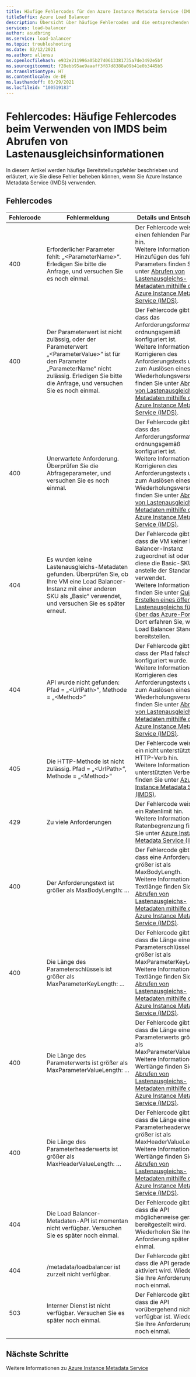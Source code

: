 ```yaml
---
title: Häufige Fehlercodes für den Azure Instance Metadata Service (IMDS)
titleSuffix: Azure Load Balancer
description: Übersicht über häufige Fehlercodes und die entsprechenden Methoden zur Entschärfung für Azure Instance Metadata Service (IMDS)
services: load-balancer
author: asudbring
ms.service: load-balancer
ms.topic: troubleshooting
ms.date: 02/12/2021
ms.author: allensu
ms.openlocfilehash: e932e211996a05b2740613381735a7de3492e5bf
ms.sourcegitcommit: f28ebb95ae9aaaff3f87d8388a09b41e0b3445b5
ms.translationtype: HT
ms.contentlocale: de-DE
ms.lasthandoff: 03/29/2021
ms.locfileid: "100519183"
---
```

# <a name="error-codes-common-error-codes-when-using-imds-to-retrieve-load-balancer-information"></a>Fehlercodes: Häufige Fehlercodes beim Verwenden von IMDS beim Abrufen von Lastenausgleichsinformationen

In diesem Artikel werden häufige Bereitstellungsfehler beschrieben und erläutert, wie Sie diese Fehler beheben können, wenn Sie Azure Instance Metadata Service (IMDS) verwenden.

## <a name="error-codes"></a>Fehlercodes

| Fehlercode | Fehlermeldung | Details und Entschärfung |
| --- | ---------- | ----------------- |
| 400 | Erforderlicher Parameter fehlt: „\<ParameterName>“. Erledigen Sie bitte die Anfrage, und versuchen Sie es noch einmal. | Der Fehlercode weist auf einen fehlenden Parameter hin. </br> Weitere Informationen zum Hinzufügen des fehlenden Parameters finden Sie unter [Abrufen von Lastenausgleichs-Metadaten mithilfe des Azure Instance Metadata Service (IMDS)](howto-load-balancer-imds.md#sample-request-and-response).
| 400 | Der Parameterwert ist nicht zulässig, oder der Parameterwert „\<ParameterValue>“ ist für den Parameter „ParameterName“ nicht zulässig. Erledigen Sie bitte die Anfrage, und versuchen Sie es noch einmal. | Der Fehlercode gibt an, dass das Anforderungsformat nicht ordnungsgemäß konfiguriert ist. </br> Weitere Informationen zum Korrigieren des Anforderungstexts und zum Auslösen eines Wiederholungsversuchs finden Sie unter [Abrufen von Lastenausgleichs-Metadaten mithilfe des Azure Instance Metadata Service (IMDS)](howto-load-balancer-imds.md#sample-request-and-response). |
| 400 | Unerwartete Anforderung. Überprüfen Sie die Abfrageparameter, und versuchen Sie es noch einmal. | Der Fehlercode gibt an, dass das Anforderungsformat nicht ordnungsgemäß konfiguriert ist. </br> Weitere Informationen zum Korrigieren des Anforderungstexts und zum Auslösen eines Wiederholungsversuchs finden Sie unter [Abrufen von Lastenausgleichs-Metadaten mithilfe des Azure Instance Metadata Service (IMDS)](howto-load-balancer-imds.md#sample-request-and-response). |
| 404 | Es wurden keine Lastenausgleichs-Metadaten gefunden. Überprüfen Sie, ob Ihre VM eine Load Balancer-Instanz mit einer anderen SKU als „Basic“ verwendet, und versuchen Sie es später erneut. | Der Fehlercode gibt an, dass die VM keiner Load Balancer-Instanz zugeordnet ist oder dass diese die Basic-SKU anstelle der Standard-SKU verwendet. </br> Weitere Informationen finden Sie unter [Quickstart: Erstellen eines öffentlichen Lastenausgleichs für VMs über das Azure-Portal](quickstart-load-balancer-standard-public-portal.md?tabs=option-1-create-load-balancer-standard). Dort erfahren Sie, wie Sie Load Balancer Standard bereitstellen.|
| 404 | API wurde nicht gefunden: Pfad = „\<UrlPath>“, Methode = „\<Method>“ | Der Fehlercode gibt an, dass der Pfad falsch konfiguriert wurde. </br> Weitere Informationen zum Korrigieren des Anforderungstexts und zum Auslösen eines Wiederholungsversuchs finden Sie unter [Abrufen von Lastenausgleichs-Metadaten mithilfe des Azure Instance Metadata Service (IMDS)](howto-load-balancer-imds.md#sample-request-and-response).|
| 405 | Die HTTP-Methode ist nicht zulässig. Pfad = „\<UrlPath>“, Methode = „\<Method>“ | Der Fehlercode weist auf ein nicht unterstütztes HTTP-Verb hin. </br> Weitere Informationen zu unterstützten Verben finden Sie unter [Azure Instance Metadata Service (IMDS)](../virtual-machines/windows/instance-metadata-service.md?tabs=windows#http-verbs). |
| 429 | Zu viele Anforderungen | Der Fehlercode weist auf ein Ratenlimit hin. </br> Weitere Informationen zur Ratenbegrenzung finden Sie unter [Azure Instance Metadata Service (IMDS)](../virtual-machines/windows/instance-metadata-service.md?tabs=windows#rate-limiting).|
| 400 | Der Anforderungstext ist größer als MaxBodyLength: … | Der Fehlercode gibt an, dass eine Anforderung größer ist als MaxBodyLength. </br> Weitere Informationen zur Textlänge finden Sie unter [Abrufen von Lastenausgleichs-Metadaten mithilfe des Azure Instance Metadata Service (IMDS)](howto-load-balancer-imds.md#sample-request-and-response).|
| 400 | Die Länge des Parameterschlüssels ist größer als MaxParameterKeyLength: … | Der Fehlercode gibt an, dass die Länge eines Parameterschlüssels größer ist als MaxParameterKeyLength. </br> Weitere Informationen zur Textlänge finden Sie unter [Abrufen von Lastenausgleichs-Metadaten mithilfe des Azure Instance Metadata Service (IMDS)](howto-load-balancer-imds.md#sample-request-and-response). |
| 400 | Die Länge des Parameterwerts ist größer als MaxParameterValueLength: … | Der Fehlercode gibt an, dass die Länge eines Parameterwerts größer ist als MaxParameterValueLength. </br> Weitere Informationen zur Wertlänge finden Sie unter [Abrufen von Lastenausgleichs-Metadaten mithilfe des Azure Instance Metadata Service (IMDS)](howto-load-balancer-imds.md#sample-request-and-response).|
| 400 | Die Länge des Parameterheaderwerts ist größer als MaxHeaderValueLength: … | Der Fehlercode gibt an, dass die Länge eines Parameterheaderwerts größer ist als MaxHeaderValueLength. </br> Weitere Informationen zur Wertlänge finden Sie unter [Abrufen von Lastenausgleichs-Metadaten mithilfe des Azure Instance Metadata Service (IMDS)](howto-load-balancer-imds.md#sample-request-and-response).|
| 404 | Die Load Balancer-Metadaten-API ist momentan nicht verfügbar. Versuchen Sie es später noch einmal. | Der Fehlercode gibt an, dass die API möglicherweise gerade bereitgestellt wird. Wiederholen Sie Ihre Anforderung später noch einmal. |
| 404 | /metadata/loadbalancer ist zurzeit nicht verfügbar. | Der Fehlercode gibt an, dass die API gerade aktiviert wird. Wiederholen Sie Ihre Anforderung später noch einmal. |
| 503 | Interner Dienst ist nicht verfügbar. Versuchen Sie es später noch einmal.  | Der Fehlercode gibt an, dass die API vorübergehend nicht verfügbar ist. Wiederholen Sie Ihre Anforderung später noch einmal. |
|  |  |

## <a name="next-steps"></a>Nächste Schritte

Weitere Informationen zu [Azure Instance Metadata Service](../virtual-machines/windows/instance-metadata-service.md)

